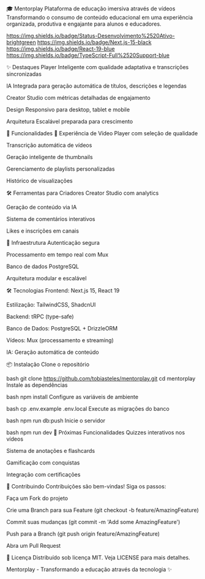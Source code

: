 🎓 Mentorplay
Plataforma de educação imersiva através de vídeos
Transformando o consumo de conteúdo educacional em uma experiência organizada, produtiva e engajante para alunos e educadores.

https://img.shields.io/badge/Status-Desenvolvimento%2520Ativo-brightgreen
https://img.shields.io/badge/Next.js-15-black
https://img.shields.io/badge/React-19-blue
https://img.shields.io/badge/TypeScript-Full%2520Support-blue

✨ Destaques
Player Inteligente com qualidade adaptativa e transcrições sincronizadas

IA Integrada para geração automática de títulos, descrições e legendas

Creator Studio com métricas detalhadas de engajamento

Design Responsivo para desktop, tablet e mobile

Arquitetura Escalável preparada para crescimento

🚀 Funcionalidades
🎯 Experiência de Vídeo
Player com seleção de qualidade

Transcrição automática de vídeos

Geração inteligente de thumbnails

Gerenciamento de playlists personalizadas

Histórico de visualizações

🛠️ Ferramentas para Criadores
Creator Studio com analytics

Geração de conteúdo via IA

Sistema de comentários interativos

Likes e inscrições em canais

🔐 Infraestrutura
Autenticação segura

Processamento em tempo real com Mux

Banco de dados PostgreSQL

Arquitetura modular e escalável

🛠️ Tecnologias
Frontend: Next.js 15, React 19

Estilização: TailwindCSS, ShadcnUI

Backend: tRPC (type-safe)

Banco de Dados: PostgreSQL + DrizzleORM

Vídeos: Mux (processamento e streaming)

IA: Geração automática de conteúdo

📦 Instalação
Clone o repositório

bash
git clone https://github.com/tobiasteles/mentorplay.git
cd mentorplay
Instale as dependências

bash
npm install
Configure as variáveis de ambiente

bash
cp .env.example .env.local
Execute as migrações do banco

bash
npm run db:push
Inicie o servidor

bash
npm run dev
🔮 Próximas Funcionalidades
Quizzes interativos nos vídeos

Sistema de anotações e flashcards

Gamificação com conquistas

Integração com certificações

🤝 Contribuindo
Contribuições são bem-vindas! Siga os passos:

Faça um Fork do projeto

Crie uma Branch para sua Feature (git checkout -b feature/AmazingFeature)

Commit suas mudanças (git commit -m 'Add some AmazingFeature')

Push para a Branch (git push origin feature/AmazingFeature)

Abra um Pull Request

📄 Licença
Distribuído sob licença MIT. Veja LICENSE para mais detalhes.

Mentorplay - Transformando a educação através da tecnologia ✨
